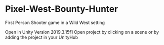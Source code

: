 # Pixel-West-Bounty-Hunter
First Person Shooter game in a Wild West setting

Open in Unity Version 2019.3.15f1
Open project by clicking on a scene or by adding the project in your UnityHub
